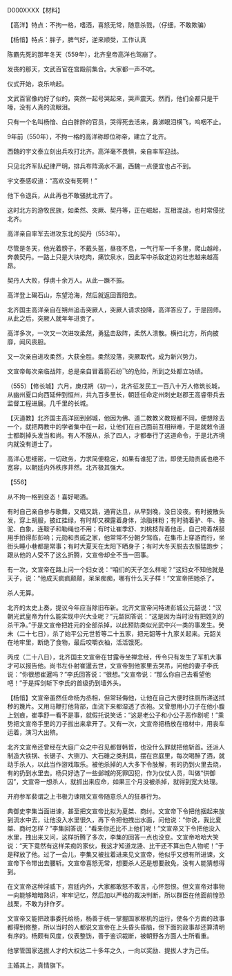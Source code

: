 D000XXXX【材料】

【高洋】特点：不拘一格，嗜酒，喜怒无常，随意杀戮，（仔细，不敢欺骗）

【杨愔】特点：胖子，脾气好，逆来顺受，工作认真



陈霸先死的那年冬天（559年），北齐皇帝高洋也驾崩了。

发丧的那天，文武百官在宫殿前集合。大家都一声不吭。

仪式开始，哀乐响起。

文武百官像约好了似的，突然一起号哭起来，哭声震天。然而，他们全都只是干嚎，没有人真的流眼泪。

只有一个名叫杨愔、白白胖胖的官员，哭得死去活来，鼻涕眼泪横飞，呜咽不止。



9年前（550年），不拘一格的高洋称即位称帝，建立了北齐。

西魏的宇文泰立刻出兵攻打北齐。高洋毫不畏惧，亲自率军迎战。

只见北齐军队纪律严明，排兵布阵滴水不漏，西魏一点便宜也占不到。

宇文泰感叹道：“高欢没有死啊！”

他下令退兵，从此再也不敢骚扰北齐了。



这时北方的游牧民族，如柔然、突厥、契丹等，正在崛起，互相混战，也时常侵扰北齐。

高洋亲自率军去进攻东北的契丹（553年）。

尽管是冬天，他光着膀子，不戴头盔，昼夜不息，一气行军一千多里，爬山越岭，奔袭契丹。一路上只是大块吃肉，痛饮泉水，因此军中杀敌定边的壮志越来越高昂。

契丹人大败，俘虏十余万人。从此一蹶不振。

高洋登上碣石山，东望沧海，然后就返回晋阳去。



北齐国主高洋亲自在朔州追击突厥人，突厥人请求投降，高洋答应了，于是回师。从此之后，突厥人就年年进贡了。

高洋多次，一次又一次进攻柔然，勇猛击敌阵，柔然人溃散。横扫北方，所向披靡，闻风丧胆。

又一次亲自进攻柔然，大获全胜。柔然没落，突厥取代，成为新兴势力。

文宣帝每次亲临战阵，总是亲自冒着箭石纷飞的危险，所到之处都立功绩。



（555）【修长城】六月，庚戌朔（初一），北齐征发民工一百八十万人修筑长城，从幽州夏口向西延伸到恒州，共九百多里长，朝廷任命定州刺史赵郡王高睿带兵去监督工程进展。几千里的长城。

【灭道教】北齐国主高洋回到邺城，他因为佛、道二教教义教规都不同，便想除去一个，就把两教中的学者集中在一起，让他们在自己面前互相辩难，于是就敕令道士都剃掉头发当和尚。有人不服从，杀了四人，才都奉行了这道命令，于是北齐境内就没有道士了。

高洋心思细密，一切政务，力求简便稳定，如果有谁犯了法，即使无勋贵戚也绝不宽容，以朝廷内外秩序井然。北齐极其强大。

【556】

从不拘一格到变态！喜好喝酒。

有时自己亲自参与歌舞，又唱又跳，通宵达旦，从早到晚，没日没夜。有时披散头发，穿上胡服，披红挂绿，有时却又裸露着身体，涂脂抹粉；有时骑着驴、牛、骆驼、白象，连鞍子和勒绳也不用；有时让崔季舒、刘桃枝背着他走，自己挎着胡鼓用手拍得彭彭响；元勋和贵戚之家，他常常不分朝夕驾临，在集市上穿游而行，坐街头睡小巷都是常事；有时大夏天在太阳下晒身子；有时大冬天脱去衣服猛跑步；跟从他的人受不了这么折腾，文宣帝却全不当一回事。

有一次，文宣帝在路上问一个妇女说：“咱们的天子怎么样呢？”这妇女不知他就是天子，说：“他成天疯疯颠颠，呆呆痴痴，哪有什么天子样！”文宣帝把她杀了。



杀人无算。

北齐的太史上奏，提议今年应当除旧布新。北齐文宣帝问特进彭城公元韶说：“汉朝光武皇帝为什么能实现中兴大业呢？”元韶回答说：“这是因为当时没有把姓刘的杀干净。”于是文宣帝把姓元的全部杀掉，以此预防类似光武中兴一类的事发生。癸未（二十七日），杀了始平公元世哲等二十五家，把元韶等十九家关起来。元韶关在地牢里，断绝了食物，最后咬嚼衣袖，活活饿死。

丙戌（二十八日），北齐国主文宣帝在甘露寺坐禅念经，传令只有发生了军机大事才可以报告他。尚书左仆射崔暹去世，文宣帝到他家里去哭吊，问他的妻子李氏说：“你很想崔暹吗？”李氏回答说：“很想。”文宣帝说：“那么你自己去看望他吧！”于是挥剑斩下李氏的首级扔到墙外头。



【杨愔】文宣帝虽然任命杨为丞相，但常轻侮他，让他在自己大便时往厕所递送拭秽的篾片。又用马鞭打他背部，血流下来都湿透了衣袍。又曾想用小刀子在他小腹上划痕，崔季舒一看不是事，就假托说笑话：“这是老公子和小公子恶作剧呢！”乘势把文宣帝手里的刀子拔出来拿开了。又有一次，文宣帝把杨放在棺材中，用丧车运着，演习大出殡。

北齐文宣帝还曾经在大庭广众之中召见都督韩哲，也没什么罪就把他斩首。还派人制造大铁锅、长锯子、大铡刀、大石碓之类刑具，摆在宫庭里，每次喝醉了酒，就动手杀人，以此当作游戏取乐。被他杀掉的人大多下令肢解，有的扔到火里去烧，有的扔到水里去。杨只好选了一些邺城的死罪囚犯，作为仪仗人员，叫做“供御囚”，文宣帝一想杀人，就抓出来应命，如果三个月没被杀掉，就得到宽大处理。



开府参军裴谓之上书极力谏阻文宣帝随意杀人的狂暴行为。

典御史李集当面进谏，甚至把文宣帝比拟为夏桀、商纣。文宣帝下令把他捆起来放到流水中去，让他没入水里很久，再下令把他拽出水面，问他说：“你说，我比夏桀、商纣怎样？”李集回答说：“看来你还比不上他们呢！”文宣帝又下令把他没入水里，拽出来又问，这样折腾了多次，李集的回答一点也没变。文宣帝哈哈大笑说：“天下竟然有这样呆痴的家伙，我这才知道龙逄、比干还不算出色人物呢！”于是释放了他。过了一会儿，李集又被拉着进来见文宣帝，他似乎又想有所进谏，文宣帝下令带出去腰斩。文宣帝喜怒无常，想要杀人还是想要赦免，没有人能猜想得到。



在文宣帝这种淫威下，宫廷内外，大家都敢怒不敢言，心怀怨恨。但文宣帝对事物一向能够暗暗熟识，牢牢记忆，然后加以严格的裁决判断，所以群臣在他面前惶恐战栗，不敢为非作歹。

文宣帝又能把政事委托给杨，杨善于统一掌握国家枢机的运行，使各个方面的政事都得到修整，所以当时的人都说文宣帝在上头昏头昏脑，但下面的政事却还算清明有序的。杨颇有风度，仪表整饬，善于鉴识裁断，被朝野各方面人士所看重。

他掌管国家选拔人才的大权达二十多年之久，一向以奖励、提拔人才为己任。

主婚其上，真情旗下。







